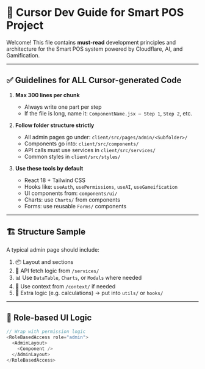 # 🧠 Cursor Dev Guide for Smart POS Project

Welcome! This file contains **must-read** development principles and architecture for the Smart POS system powered by Cloudflare, AI, and Gamification.

---

## ✅ Guidelines for ALL Cursor-generated Code

1. **Max 300 lines per chunk**
   - Always write one part per step
   - If the file is long, name it: `ComponentName.jsx – Step 1`, `Step 2`, etc.

2. **Follow folder structure strictly**
   - All admin pages go under: `client/src/pages/admin/<Subfolder>/`
   - Components go into: `client/src/components/`
   - API calls must use services in `client/src/services/`
   - Common styles in `client/src/styles/`

3. **Use these tools by default**
   - React 18 + Tailwind CSS
   - Hooks like: `useAuth`, `usePermissions`, `useAI`, `useGameification`
   - UI components from: `components/ui/`
   - Charts: use `Charts/` from components
   - Forms: use reusable `Forms/` components

---

## 🏗️ Structure Sample

A typical admin page should include:

1. 📦 Layout and sections
2. 📡 API fetch logic from `/services/`
3. 📊 Use `DataTable`, `Charts`, or `Modals` where needed
4. 🔁 Use context from `/context/` if needed
5. 🧩 Extra logic (e.g. calculations) → put into `utils/` or `hooks/`

---

## 🔐 Role-based UI Logic

```js
// Wrap with permission logic
<RoleBasedAccess role="admin">
  <AdminLayout>
    <Component />
  </AdminLayout>
</RoleBasedAccess>
